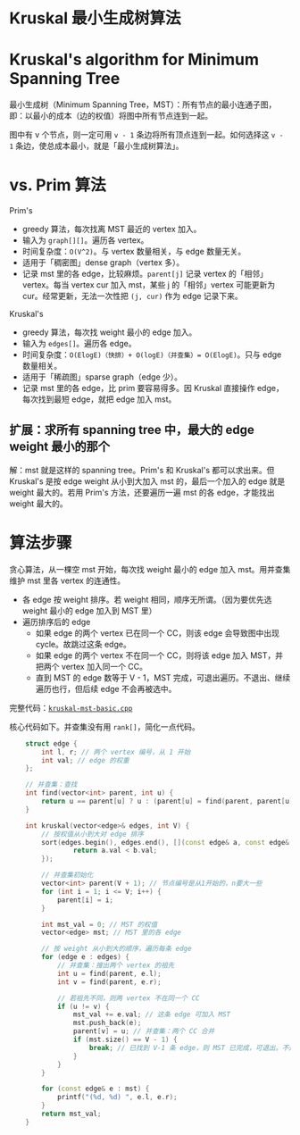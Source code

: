 # Kruskal 最小生成树算法
# Kruskal's algorithm for Minimum Spanning Tree

最小生成树（Minimum Spanning Tree，MST）：所有节点的最小连通子图，即：以最小的成本（边的权值）将图中所有节点连到一起。

图中有 v 个节点，则一定可用 `v - 1` 条边将所有顶点连到一起。如何选择这 `v - 1` 条边，使总成本最小，就是「最小生成树算法」。

# vs. Prim 算法

Prim's
- greedy 算法，每次找离 MST 最近的 vertex 加入。
- 输入为 `graph[][]`。遍历各 vertex。
- 时间复杂度：`O(V^2)`。与 vertex 数量相关，与 edge 数量无关。
- 适用于「稠密图」dense graph（vertex 多）。
- 记录 mst 里的各 edge，比较麻烦。`parent[j]` 记录 vertex 的「相邻」vertex。每当 vertex cur 加入 mst，某些 j 的「相邻」vertex 可能更新为 cur。经常更新，无法一次性把 `(j, cur)` 作为 edge 记录下来。

Kruskal's
- greedy 算法，每次找 weight 最小的 edge 加入。
- 输入为 `edges[]`。遍历各 edge。
- 时间复杂度：`O(ElogE)（快排）+ O(logE)（并查集）= O(ElogE)`。只与 edge 数量相关。
- 适用于「稀疏图」sparse graph（edge 少）。
- 记录 mst 里的各 edge，比 prim 要容易得多。因 Kruskal 直接操作 edge，每次找到最短 edge，就把 edge 加入 mst。

## 扩展：求所有 spanning tree 中，最大的 edge weight 最小的那个

解：mst 就是这样的 spanning tree。Prim's 和 Kruskal's 都可以求出来。但 Kruskal's 是按 edge weight 从小到大加入 mst 的，最后一个加入的 edge 就是 weight 最大的。若用 Prim's 方法，还要遍历一遍 mst 的各 edge，才能找出 weight 最大的。

# 算法步骤

贪心算法，从一棵空 mst 开始，每次找 weight 最小的 edge 加入 mst。用并查集维护 mst 里各 vertex 的连通性。

- 各 edge 按 weight 排序。若 weight 相同，顺序无所谓。（因为要优先选 weight 最小的 edge 加入到 MST 里）
- 遍历排序后的 edge
  - 如果 edge 的两个 vertex 已在同一个 CC，则该 edge 会导致图中出现 cycle。故跳过这条 edge。
  - 如果 edge 的两个 vertex 不在同一个 CC，则将该 edge 加入 MST，并把两个 vertex 加入同一个 CC。
  - 直到 MST 的 edge 数等于 V - 1，MST 完成，可退出遍历。不退出、继续遍历也行，但后续 edge 不会再被选中。

完整代码：[`kruskal-mst-basic.cpp`](code/kruskal-mst-basic.cpp)

核心代码如下。并查集没有用 `rank[]`，简化一点代码。

```cpp
    struct edge {
        int l, r; // 两个 vertex 编号，从 1 开始
        int val; // edge 的权重
    };

    // 并查集：查找
    int find(vector<int> parent, int u) {
        return u == parent[u] ? u : (parent[u] = find(parent, parent[u])); // 路径压缩
    }

    int kruskal(vector<edge>& edges, int V) {
        // 按权值从小到大对 edge 排序
        sort(edges.begin(), edges.end(), [](const edge& a, const edge& b) {
                return a.val < b.val;
        });

        // 并查集初始化
        vector<int> parent(V + 1); // 节点编号是从1开始的，n要大一些
        for (int i = 1; i <= V; i++) {
            parent[i] = i;
        }

        int mst_val = 0; // MST 的权值
        vector<edge> mst; // MST 里的各 edge

        // 按 weight 从小到大的顺序，遍历每条 edge
        for (edge e : edges) {
            // 并查集：搜出两个 vertex 的祖先
            int u = find(parent, e.l);
            int v = find(parent, e.r);

            // 若祖先不同，则两 vertex 不在同一个 CC
            if (u != v) {
                mst_val += e.val; // 这条 edge 可加入 MST
                mst.push_back(e);
                parent[v] = u; // 并查集：两个 CC 合并
                if (mst.size() == V - 1) {
                    break; // 已找到 V-1 条 edge，则 MST 已完成，可退出。不退出也行，后续 edge 不会再被选中。
                }
            }
        }

        for (const edge& e : mst) {
            printf("(%d, %d) ", e.l, e.r);
        }
        return mst_val;
    }
```
